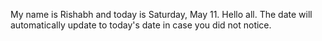 My name is Rishabh and today is Saturday, May 11. Hello all. The date will automatically update to today's date in case you did not notice.
